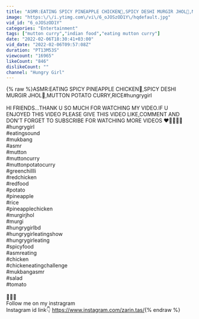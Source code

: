 ```yaml
---
title: "ASMR:EATING SPICY PINEAPPLE CHICKEN🍍,SPICY DESHI MURGIR JHOL🍗,MUTTON POTATO CURRY,RICE#hungrygirl"
image: "https:\/\/i.ytimg.com\/vi\/6_oJOSzOD1Y\/hqdefault.jpg"
vid_id: "6_oJOSzOD1Y"
categories: "Entertainment"
tags: ["mutton curry","indian food","eating mutton curry"]
date: "2022-02-06T18:30:41+03:00"
vid_date: "2022-02-06T09:57:08Z"
duration: "PT13M53S"
viewcount: "16965"
likeCount: "846"
dislikeCount: ""
channel: "Hungry Girl"
---
```

{% raw %}ASMR:EATING SPICY PINEAPPLE CHICKEN🍍,SPICY DESHI MURGIR JHOL🍗,MUTTON POTATO CURRY,RICE#hungrygirl<br /><br />HI FRIENDS...THANK U SO MUCH FOR WATCHING MY VIDEO.IF U ENJOYED THIS VIDEO PLEASE GIVE THIS VIDEO LIKE,COMMENT AND DON'T FORGET TO SUBSCRIBE FOR WATCHING MORE VIDEOS ❤💙💚💛💜 <br />#hungrygirl <br />#eatingsound <br />#mukbang<br />#asmr <br />#mutton <br />#muttoncurry <br />#muttonpotatocurry <br />#greenchillli  <br />#redchicken <br />#redfood <br />#potato <br />#pineapple  <br />#rice <br />#pineapplechicken <br />#murgirjhol <br />#murgi<br />#hungrygirlbd <br />#hungrygirleatingshow <br />#hungrygirleating <br />#spicyfood<br />#asmreating<br />#chicken <br />#chickeneatingchallenge <br />#mukbangasmr<br />#salad <br />#tomato   <br /><br />🌺🌺🌺<br />Follow me on my instragram <br />Instagram id link👇 <a rel="nofollow" target="blank" href="https://www.instagram.com/zarin.tas/">https://www.instagram.com/zarin.tas/</a>{% endraw %}
